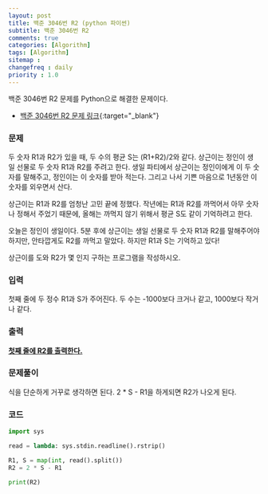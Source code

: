 ```yaml
---
layout: post
title: 백준 3046번 R2 (python 파이썬)
subtitle: 백준 3046번 R2
comments: true
categories: [Algorithm]
tags: [Algorithm]
sitemap :
changefreq : daily
priority : 1.0
---
```

백준 3046번 R2 문제를 Python으로 해결한 문제이다.  

* [백준 3046번 R2 문제 링크](https://www.acmicpc.net/problem/3046){:target="_blank"}


### 문제 
두 숫자 R1과 R2가 있을 때, 두 수의 평균 S는 (R1+R2)/2와 같다. 상근이는 정인이 생일 선물로 두 숫자 R1과 R2를 주려고 한다. 생일 파티에서 상근이는 정인이에게 이 두 숫자를 말해주고, 정인이는 이 숫자를 받아 적는다. 그리고 나서 기쁜 마음으로 1년동안 이 숫자를 외우면서 산다.

상근이는 R1과 R2를 엄청난 고민 끝에 정했다. 작년에는 R1과 R2를 까먹어서 아무 숫자나 정해서 주었기 때문에, 올해는 까먹지 않기 위해서 평균 S도 같이 기억하려고 한다.

오늘은 정인이 생일이다. 5분 후에 상근이는 생일 선물로 두 숫자 R1과 R2를 말해주어야 하지만, 안타깝게도 R2를 까먹고 말았다. 하지만 R1과 S는 기억하고 있다!

상근이를 도와 R2가 몇 인지 구하는 프로그램을 작성하시오.


### 입력
첫째 줄에 두 정수 R1과 S가 주어진다. 두 수는 -1000보다 크거나 같고, 1000보다 작거나 같다.


### 출력
**<u>첫째 줄에 R2를 출력한다.</u>**


### 문제풀이
식을 단순하게 거꾸로 생각하면 된다. 2 * S - R1을 하게되면 R2가 나오게 된다.


### 코드
```python
import sys

read = lambda: sys.stdin.readline().rstrip()

R1, S = map(int, read().split())
R2 = 2 * S - R1

print(R2)
```